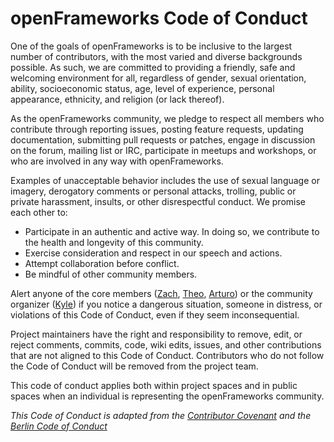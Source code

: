 # openFrameworks Code of Conduct

One of the goals of openFrameworks is to be inclusive to the largest number of contributors, with the most varied and diverse backgrounds possible. As such, we are committed to providing a friendly, safe and welcoming environment for all, regardless of gender, sexual orientation, ability, socioeconomic status, age, level of experience, personal appearance, ethnicity, and religion (or lack thereof).

As the openFrameworks community, we pledge to respect all members who contribute through reporting issues, posting feature requests, updating documentation, submitting pull requests or patches, engage in discussion on the forum, mailing list or IRC, participate in meetups and workshops, or who are involved in any way with openFrameworks.

Examples of unacceptable behavior includes the use of sexual language or imagery, derogatory comments or personal attacks, trolling, public or private harassment, insults, or other disrespectful conduct. We promise each other to:

* Participate in an authentic and active way. In doing so, we contribute to the health and longevity of this community.
* Exercise consideration and respect in our speech and actions.
* Attempt collaboration before conflict.
* Be mindful of other community members.

Alert anyone of the core members ([Zach](https://github.com/ofZach), [Theo](https://github.com/ofTheo), [Arturo](https://github.com/arturoc)) or the community organizer ([Kyle](https://github.com/kylemcdonald)) if you notice a dangerous situation, someone in distress, or violations of this Code of Conduct, even if they seem inconsequential.

Project maintainers have the right and responsibility to remove, edit, or reject comments, commits, code, wiki edits, issues, and other contributions that are not aligned to this Code of Conduct. Contributors who do not follow the Code of Conduct will be removed from the project team.

This code of conduct applies both within project spaces and in public spaces when an individual is representing the openFrameworks community.

_This Code of Conduct is adapted from the [Contributor Covenant](http://contributor-covenant.org) and the [Berlin Code of Conduct](http://berlincodeofconduct.org/)_